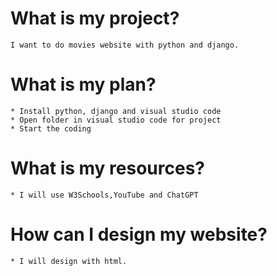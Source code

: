  # What is my project?
    I want to do movies website with python and django.

 # What is my plan?
    * Install python, django and visual studio code
    * Open folder in visual studio code for project
    * Start the coding

 # What is my resources?
    * I will use W3Schools,YouTube and ChatGPT
 # How can I design my website?
    * I will design with html.
